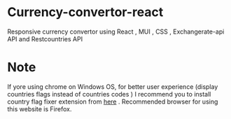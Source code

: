 # Currency-convertor-react
Responsive currency convertor using React , MUI , CSS , Exchangerate-api API and Restcountries API
# Note
If yore using chrome on Windows OS, for better user experience (display countries flags instead of countries codes ) I recommend you to install country flag fixer
extension from [here](https://chrome.google.com/webstore/detail/country-flag-fixer/jhcpefjbhmbkgjgipkhndplfbhdecijh) .
Recommended browser for using this website is Firefox.
